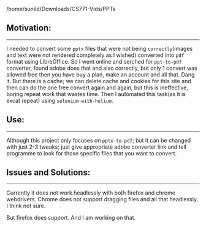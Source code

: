 /home/sunild/Downloads/CS771-Vids/PPTs

## Motivation:
---
I needed to convert some `pptx` files that were not being `correctly`(images and text were not rendered completely as I wished) converted into `pdf` format using LibreOffice. So I went online and serched for `ppt-to-pdf` converter, found adobe does that and also correctly, but only 1 convert was allowed free then you have buy a plan, make an account and all that. Dang it. But there is a cache; we can delete cache and cookies for this site and then can do the one free convert again and again, but this is ineffective, boring repeat work that wastes time. Then I automated this task(as it is excat repeat) using `selenium-with-helium`. 

## Use:
---
Although this project only focuses on `pptx-to-pdf`; but it can be changed with just 2-3 tweaks; just give appropriate adobe converter link and tell programme to look for those specific files that you want to convert. 

## Issues and Solutions:
---
Currently it does not work headlessly with both firefox and chrome webdrivers. Chrome does not support dragging files and all that headlessly, I think not sure. 

But firefox does support. And I am working on that.  